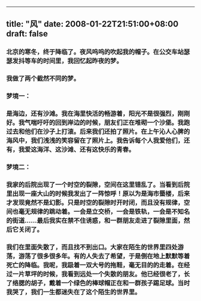 
---
title: "风"
date: 2008-01-22T21:51:00+08:00
draft: false
---

### 北京的寒冬，终于降临了。夜风呜呜的吹起我的帽子。在公交车站瑟瑟发抖等车的时间里，我回忆起昨夜的梦。

### 我做了两个截然不同的梦。

### 梦境一：

### 是海边，还有沙滩。我在海里快活的畅游着，阳光不是很强烈，刚刚好。我气喘吁吁的回到岸边的时候，朋友们正在堆砌一个沙堡。我跑过去和他们在沙子上打滚。后来我们还拍了照片。在上午沁人心脾的海风中，我们浅浅的笑容留在了照片上。我告诉每个人我爱他们，还有，我爱这海洋、这沙滩、还有这快乐的青春。

### 梦境二：

### 我家的后院出现了一个时空的裂隙，空间在这里错乱了。当看到后院里出现一座大山的时候我发出了一阵惊呼！原以为是海市蜃楼，后来才发现竟然不是幻影。只是时空的裂隙时开时闭，而且没有规律，空间也毫无规律的跳动着。一会是立交桥，一会是铁轨，一会是不知名的街道……最后我实在禁不住诱惑，和一群朋友走进了裂隙里面，然后它关闭了。

### 我们在里面失散了，而且找不到出口。大家在陌生的世界里四处游荡，游荡了很多很多年。有的人失去了希望，于是倒在地上默默等着死亡的降临。我呢，我趿着一双大号的拖鞋，毫无目的的走着。在经过一片草坪的时候，我看到远处一个失散的朋友。他已经很老了，长了络腮的胡子，戴着一个绿色的棒球帽正在和一群孩子踢足球。当时我哭了，我们一生都迷失在了这个陌生的世界里。

